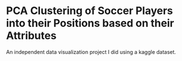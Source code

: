 # PCA Clustering of Soccer Players into their Positions based on their Attributes
An independent data visualization project I did using a kaggle dataset.
